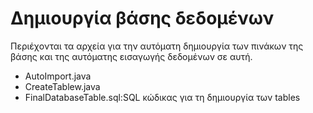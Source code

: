 # Δημιουργία βάσης δεδομένων
Περιέχονται τα αρχεία για την αυτόματη δημιουργία των πινάκων της βάσης και της αυτόματης εισαγωγής δεδομένων σε αυτή.
* AutoImport.java
* CreateTablew.java
* FinalDatabaseTable.sql:SQL κώδικας για τη δημιουργία των tables

